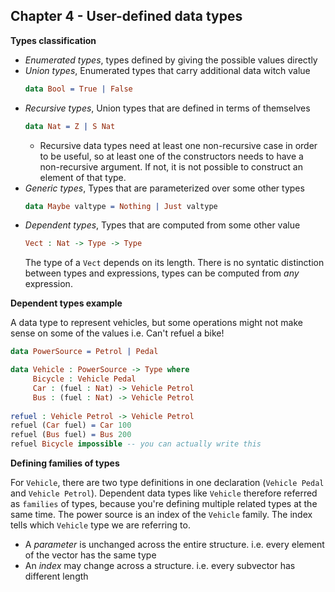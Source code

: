 ## Chapter 4 - User-defined data types

**Types classification**
- _Enumerated types_, types defined by giving the possible values directly
- _Union types_, Enumerated types that carry additional data witch value
  ```Idris
  data Bool = True | False
  ```
- _Recursive types_, Union types that are defined in terms of themselves
  ```Idris
  data Nat = Z | S Nat
  ```
  - Recursive data types need at least one non-recursive case in order to be useful, so at least one of the constructors needs to have a non-recursive argument. If not, it is not possible to construct an element of that type.
- _Generic types_, Types that are parameterized over some other types
  ```Idris
  data Maybe valtype = Nothing | Just valtype
  ```
- _Dependent types_, Types that are computed from some other value
  ```Idris
  Vect : Nat -> Type -> Type
  ```
  The type of a `Vect` depends on its length. There is no syntatic distinction between types and expressions, types can be computed from _any_ expression.
  
**Dependent types example**

A data type to represent vehicles, but some operations might not make sense on some of the values i.e. Can't refuel a bike!

```Idris
data PowerSource = Petrol | Pedal

data Vehicle : PowerSource -> Type where
     Bicycle : Vehicle Pedal
     Car : (fuel : Nat) -> Vehicle Petrol
     Bus : (fuel : Nat) -> Vehicle Petrol
     
refuel : Vehicle Petrol -> Vehicle Petrol
refuel (Car fuel) = Car 100
refuel (Bus fuel) = Bus 200
refuel Bicycle impossible -- you can actually write this
```

**Defining families of types**

For `Vehicle`, there are two type definitions in one declaration (`Vehicle Pedal` and `Vehicle Petrol`). Dependent data types like `Vehicle` therefore referred as `families` of types, because you're defining multiple related types at the same time. The power source is an index of the `Vehicle` family. The index tells which `Vehicle` type we are referring to.

- A _parameter_ is unchanged across the entire structure. i.e. every element of the vector has the same type
- An _index_ may change across a structure. i.e. every subvector has different length
